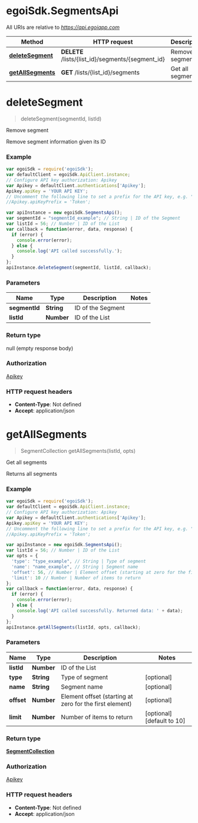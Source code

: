 # egoiSdk.SegmentsApi

All URIs are relative to *https://api.egoiapp.com*

Method | HTTP request | Description
------------- | ------------- | -------------
[**deleteSegment**](SegmentsApi.md#deleteSegment) | **DELETE** /lists/{list_id}/segments/{segment_id} | Remove segment
[**getAllSegments**](SegmentsApi.md#getAllSegments) | **GET** /lists/{list_id}/segments | Get all segments


<a name="deleteSegment"></a>
# **deleteSegment**
> deleteSegment(segmentId, listId)

Remove segment

Remove segment information given its ID

### Example
```javascript
var egoiSdk = require('egoiSdk');
var defaultClient = egoiSdk.ApiClient.instance;
// Configure API key authorization: Apikey
var Apikey = defaultClient.authentications['Apikey'];
Apikey.apiKey = 'YOUR API KEY';
// Uncomment the following line to set a prefix for the API key, e.g. "Token" (defaults to null)
//Apikey.apiKeyPrefix = 'Token';

var apiInstance = new egoiSdk.SegmentsApi();
var segmentId = "segmentId_example"; // String | ID of the Segment
var listId = 56; // Number | ID of the List
var callback = function(error, data, response) {
  if (error) {
    console.error(error);
  } else {
    console.log('API called successfully.');
  }
};
apiInstance.deleteSegment(segmentId, listId, callback);
```

### Parameters

Name | Type | Description  | Notes
------------- | ------------- | ------------- | -------------
 **segmentId** | **String**| ID of the Segment | 
 **listId** | **Number**| ID of the List | 

### Return type

null (empty response body)

### Authorization

[Apikey](../README.md#Apikey)

### HTTP request headers

 - **Content-Type**: Not defined
 - **Accept**: application/json

<a name="getAllSegments"></a>
# **getAllSegments**
> SegmentCollection getAllSegments(listId, opts)

Get all segments

Returns all segments

### Example
```javascript
var egoiSdk = require('egoiSdk');
var defaultClient = egoiSdk.ApiClient.instance;
// Configure API key authorization: Apikey
var Apikey = defaultClient.authentications['Apikey'];
Apikey.apiKey = 'YOUR API KEY';
// Uncomment the following line to set a prefix for the API key, e.g. "Token" (defaults to null)
//Apikey.apiKeyPrefix = 'Token';

var apiInstance = new egoiSdk.SegmentsApi();
var listId = 56; // Number | ID of the List
var opts = {
  'type': "type_example", // String | Type of segment
  'name': "name_example", // String | Segment name
  'offset': 56, // Number | Element offset (starting at zero for the first element)
  'limit': 10 // Number | Number of items to return
};
var callback = function(error, data, response) {
  if (error) {
    console.error(error);
  } else {
    console.log('API called successfully. Returned data: ' + data);
  }
};
apiInstance.getAllSegments(listId, opts, callback);
```

### Parameters

Name | Type | Description  | Notes
------------- | ------------- | ------------- | -------------
 **listId** | **Number**| ID of the List | 
 **type** | **String**| Type of segment | [optional] 
 **name** | **String**| Segment name | [optional] 
 **offset** | **Number**| Element offset (starting at zero for the first element) | [optional] 
 **limit** | **Number**| Number of items to return | [optional] [default to 10]

### Return type

[**SegmentCollection**](SegmentCollection.md)

### Authorization

[Apikey](../README.md#Apikey)

### HTTP request headers

 - **Content-Type**: Not defined
 - **Accept**: application/json

